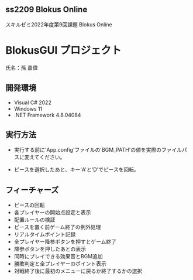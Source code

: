 ss2209 Blokus Online
---------------------------------
スキルゼミ2022年度第9回課題 Blokus Online

# BlokusGUI プロジェクト
氏名：孫 嘉偉

## 開発環境

- Visual C# 2022
- Windows 11
- .NET Framework 4.8.04084

## 実行方法

- 実行する前に'App.config'ファイルの'BGM_PATH'の値を実際のファイルパスに変えてください。

- ピースを選択したあと、キー'A'と'D'でピースを回転。

## フィーチャーズ

- ピースの回転
- 各プレイヤーの開始点設定と表示
- 配置ルールの検証
- ピースを置く前ゲーム終了の例外処理
- リアルタイムポイント記録
- 全プレイヤー降参ボタンを押すとゲーム終了
- 降参ボタンを押したあとの表示
- 同時にプレイできる効果音とBGM追加
- 勝敗判定と全プレイヤーのポイント表示
- 対戦終了後に最初のメニューに戻るか終了するかの選択

